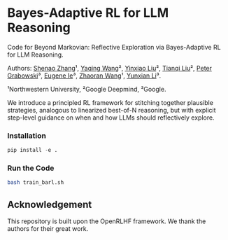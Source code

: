 
# Bayes-Adaptive RL for LLM Reasoning

Code for Beyond Markovian: Reflective Exploration via Bayes-Adaptive RL for LLM Reasoning.

Authors: [Shenao Zhang](https://shenao-zhang.github.io)¹, [Yaqing Wang](https://yaqingwang.github.io/)², [Yinxiao Liu](https://scholar.google.com/citations?user=c7HKsEsAAAAJ&hl=en)², [Tianqi Liu](https://scholar.google.com/citations?user=pUKhiMIAAAAJ&hl=en)², [Peter Grabowski](https://scholar.google.com/citations?user=c9APALsAAAAJ&hl=en)³, [Eugene Ie](https://scholar.google.com/citations?user=jNCbl2IAAAAJ&hl=en)³, [Zhaoran Wang](https://zhaoranwang.github.io)¹, [Yunxian Li](https://scholar.google.com/citations?user=Nun8Dy0AAAAJ&hl=en)³.

¹Northwestern University,  ²Google Deepmind,  ³Google.

 We introduce a principled RL framework for stitching together plausible strategies, analogous to linearized best-of-N reasoning, but with explicit step-level guidance on when and how LLMs should reflectively explore.

### Installation

```python
pip install -e .
```
### Run the Code

```bash
bash train_barl.sh
```

## Acknowledgement
This repository is built upon the OpenRLHF framework. We thank the authors for their great work.
